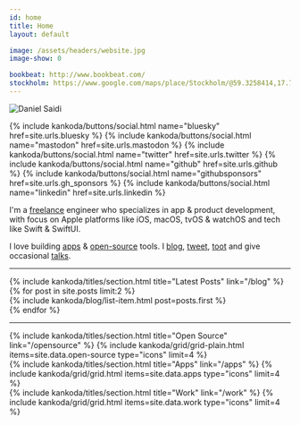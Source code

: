 ```yaml
---
id: home
title: Home
layout: default

image: /assets/headers/website.jpg
image-show: 0

bookbeat: http://www.bookbeat.com/
stockholm: https://www.google.com/maps/place/Stockholm/@59.3258414,17.70188,10z/data=!3m1!4b1!4m5!3m4!1s0x465f763119640bcb:0xa80d27d3679d7766!8m2!3d59.3293235!4d18.0685808
---
```


<div class="home-content paper">
  <main class="page-content" aria-label="Content">
  <section>
        <img class="avatar" src="/assets/avatar.jpg" alt="Daniel Saidi" />
        <div class="social-buttons">
          <p>
            {% include kankoda/buttons/social.html name="bluesky" href=site.urls.bluesky %}
            {% include kankoda/buttons/social.html name="mastodon" href=site.urls.mastodon %}
            {% include kankoda/buttons/social.html name="twitter" href=site.urls.twitter %}
            {% include kankoda/buttons/social.html name="github" href=site.urls.github %}
            {% include kankoda/buttons/social.html name="githubsponsors" href=site.urls.gh_sponsors %}
            {% include kankoda/buttons/social.html name="linkedin" href=site.urls.linkedin %}
          </p>
        </div>
        <div>
          <p>
            I'm a <a href="work">freelance</a> engineer who specializes in app & product development, with focus on Apple platforms like iOS, macOS, tvOS & watchOS and tech like Swift & SwiftUI.
          </p>
          <p>
            I love building <a href="apps">apps</a> & <a href="opensource">open-source</a> tools. I <a href="blog">blog</a>, <a href="{{site.urls.twitter}}">tweet</a>, <a href="{{site.urls.mastodon}}">toot</a> and give occasional <a href="talks">talks</a>.
          </p>
        </div>
      </section>
      <hr />
      <section>
        {% include kankoda/titles/section.html title="Latest Posts" link="/blog" %}
        <div class="home blog grid">
          {% for post in site.posts limit:2 %}
          <div>
            {% include kankoda/blog/list-item.html post=posts.first %}
          </div>
          {% endfor %}
        </div>
      </section>
      <hr />
      <section class="opensource">
        {% include kankoda/titles/section.html title="Open Source" link="/opensource" %}
        {% include kankoda/grid/grid-plain.html items=site.data.open-source type="icons" limit=4 %}
      </section>
      <section class="apps">
        {% include kankoda/titles/section.html title="Apps" link="/apps" %}
        {% include kankoda/grid/grid.html items=site.data.apps type="icons" limit=4 %}
      </section>
      <section class="work">
        {% include kankoda/titles/section.html title="Work" link="/work" %}
        {% include kankoda/grid/grid.html items=site.data.work type="icons" limit=4 %}
      </section>
  </main>
</div>
